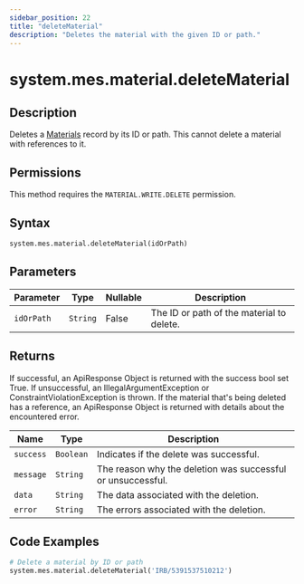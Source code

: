 ```yaml
---
sidebar_position: 22
title: "deleteMaterial"
description: "Deletes the material with the given ID or path."
---
```


# system.mes.material.deleteMaterial

## Description

Deletes a [Materials](../../data-model/material-model/material) record by its ID or path.
This cannot delete a material with references to it.


## Permissions

This method requires the `MATERIAL.WRITE.DELETE` permission.

## Syntax

```python
system.mes.material.deleteMaterial(idOrPath)
```

## Parameters

| Parameter  | Type     | Nullable | Description                               |
|------------|----------|----------|-------------------------------------------|
| `idOrPath` | `String` | False    | The ID or path of the material to delete. |

## Returns

If successful, an ApiResponse Object is returned with the success bool set True. If unsuccessful, an IllegalArgumentException or ConstraintViolationException is thrown.
If the material that's being deleted has a reference, an ApiResponse Object is returned with details about the encountered error.

| Name      | Type      | Description                                                 |
|-----------|-----------|-------------------------------------------------------------|
| `success` | `Boolean` | Indicates if the delete was successful.                     |
| `message` | `String`  | The reason why the deletion was successful or unsuccessful. |
| `data`    | `String`  | The data associated with the deletion.                      |
| `error`   | `String`  | The errors associated with the deletion.                    |

## Code Examples

```python
# Delete a material by ID or path
system.mes.material.deleteMaterial('IRB/5391537510212')
```
